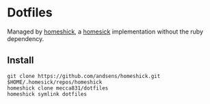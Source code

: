 # Dotfiles

Managed by [homeshick](https://github.com/andsens/homeshick), a [homesick](https://github.com/technicalpickles/homesick) implementation without the ruby dependency.

## Install

```
git clone https://github.com/andsens/homeshick.git $HOME/.homesick/repos/homeshick
homeshick clone mecca831/dotfiles
homeshick symlink dotfiles
```

